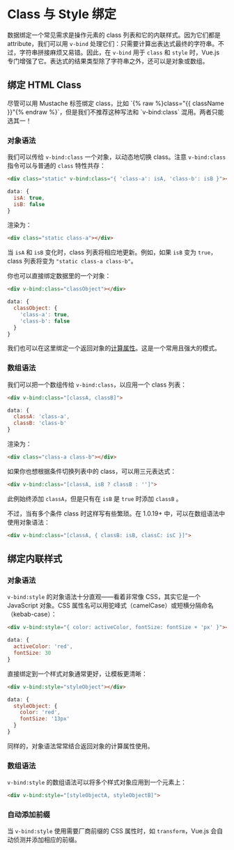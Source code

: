 # Class 与 Style 绑定

数据绑定一个常见需求是操作元素的 class 列表和它的内联样式。因为它们都是 attribute，我们可以用 `v-bind` 处理它们：只需要计算出表达式最终的字符串。不过，字符串拼接麻烦又易错。因此，在 `v-bind` 用于 `class` 和 `style` 时，Vue.js 专门增强了它。表达式的结果类型除了字符串之外，还可以是对象或数组。

## 绑定 HTML Class

<p class="tip">尽管可以用 Mustache 标签绑定 class，比如 `{% raw %}class="{{ className }}"{% endraw %}`，但是我们不推荐这种写法和 `v-bind:class` 混用。两者只能选其一！</p>

### 对象语法

我们可以传给 `v-bind:class` 一个对象，以动态地切换 class。注意  `v-bind:class` 指令可以与普通的 `class` 特性共存：

``` html
<div class="static" v-bind:class="{ 'class-a': isA, 'class-b': isB }"></div>
```
``` js
data: {
  isA: true,
  isB: false
}
```

渲染为：

``` html
<div class="static class-a"></div>
```

当 `isA` 和 `isB` 变化时，class 列表将相应地更新。例如，如果 `isB` 变为 `true`，class 列表将变为 `"static class-a class-b"`。

你也可以直接绑定数据里的一个对象：

``` html
<div v-bind:class="classObject"></div>
```
``` js
data: {
  classObject: {
    'class-a': true,
    'class-b': false
  }
}
```

我们也可以在这里绑定一个返回对象的[计算属性](computed.html)。这是一个常用且强大的模式。

### 数组语法

我们可以把一个数组传给 `v-bind:class`，以应用一个 class 列表：

``` html
<div v-bind:class="[classA, classB]">
```
``` js
data: {
  classA: 'class-a',
  classB: 'class-b'
}
```

渲染为：

``` html
<div class="class-a class-b"></div>
```

如果你也想根据条件切换列表中的 class，可以用三元表达式：

``` html
<div v-bind:class="[classA, isB ? classB : '']">
```

此例始终添加 `classA`，但是只有在 `isB` 是 `true` 时添加 `classB` 。

不过，当有多个条件 class 时这样写有些繁琐。在 1.0.19+ 中，可以在数组语法中使用对象语法：

``` html
<div v-bind:class="[classA, { classB: isB, classC: isC }]">
```


## 绑定内联样式

### 对象语法

`v-bind:style` 的对象语法十分直观——看着非常像 CSS，其实它是一个 JavaScript 对象。CSS 属性名可以用驼峰式（camelCase）或短横分隔命名（kebab-case）：

``` html
<div v-bind:style="{ color: activeColor, fontSize: fontSize + 'px' }"></div>
```
``` js
data: {
  activeColor: 'red',
  fontSize: 30
}
```

直接绑定到一个样式对象通常更好，让模板更清晰：

``` html
<div v-bind:style="styleObject"></div>
```
``` js
data: {
  styleObject: {
    color: 'red',
    fontSize: '13px'
  }
}
```

同样的，对象语法常常结合返回对象的计算属性使用。

### 数组语法

`v-bind:style` 的数组语法可以将多个样式对象应用到一个元素上：

``` html
<div v-bind:style="[styleObjectA, styleObjectB]">
```

### 自动添加前缀

当 `v-bind:style` 使用需要厂商前缀的 CSS 属性时，如 `transform`，Vue.js 会自动侦测并添加相应的前缀。
